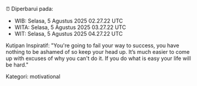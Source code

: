 ⏰ Diperbarui pada:
- WIB: Selasa, 5 Agustus 2025 02.27.22 UTC
- WITA: Selasa, 5 Agustus 2025 03.27.22 UTC
- WIT: Selasa, 5 Agustus 2025 04.27.22 UTC

Kutipan Inspiratif:
"You're going to fail your way to success, you have nothing to be ashamed of so keep your head up. It’s much easier to come up with excuses of why you can't do it. If you do what is easy your life will be hard."


Kategori: motivational

